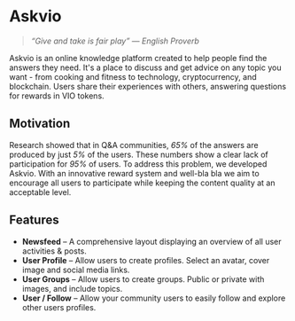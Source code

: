 # Askvio
> *“Give and take is fair play” — English Proverb*

Askvio is an online knowledge platform created to help people find the answers they need. It's a place to discuss and get advice on any topic you want - from cooking and fitness to technology, cryptocurrency, and blockchain. Users share their experiences with others, answering questions for rewards in VIO tokens.
## Motivation
Research showed that in Q&A communities, *65%* of the answers are produced by just *5%* of the users. These numbers show a clear lack of participation for *95%* of users. To address this problem, we developed Askvio. With an innovative reward system and well-bla bla we aim to encourage all users to participate while keeping the content quality at an acceptable level.

## Features
- **Newsfeed** – A comprehensive layout displaying an overview of all user activities & posts.
- **User Profile** – Allow users to create profiles. Select an avatar, cover image and social media links.
- **User Groups** – Allow users to create groups. Public or private with images, and include topics.
- **User / Follow** – Allow your community users to easily follow and explore other users profiles.
